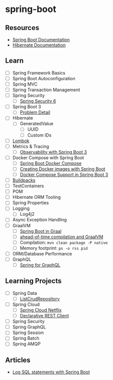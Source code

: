 # spring-boot

## Resources

- [Spring Boot Documentation](https://spring.io/projects/spring-boot)
- [Hibernate Documentation](https://hibernate.org)

## Learn

- [ ] Spring Framework Basics
- [ ] Spring Boot Autoconfiguration
- [ ] Spring MVC
- [ ] Spring Transaction Management
- [ ] Spring Security
  - [ ] [Spring Security 6](https://www.youtube.com/watch?v=KxqlJblhzfI)
- [ ] Spring Boot 3
  - [ ] [Problem Detail](https://datatracker.ietf.org/doc/html/rfc7807)
- [ ] Hibernate
  - [ ] GeneratedValue
    - [ ] UUID
    - [ ] Custom IDs
- [ ] [Lombok](https://projectlombok.org/features/)
- [ ] Metrics & Tracing
  - [ ] [Observability with Spring Boot 3](https://spring.io/blog/2022/10/12/observability-with-spring-boot-3)
- [ ] Docker Compose with Spring Boot
  - [ ] [Spring Boot Docker Compose](https://www.youtube.com/watch?v=lS1GwdIfk0c)
  - [ ] [Creating Docker images with Spring Boot](https://spring.io/blog/2020/01/27/creating-docker-images-with-spring-boot-2-3-0-m1)
  - [ ] [Docker Compose Support in Spring Boot 3](https://docs.spring.io/spring-boot/docs/3.1.0/reference/html/features.html#features.docker-compose)
- [ ] [Buildpacks](https://buildpacks.io)
- [ ] TestContainers
- [ ] POM
- [ ] Hibernate ORM Tooling
- [ ] Spring Properties
- [ ] Logging
  - [ ] Log4j2
- [ ] Async Exception Handling
- [ ] GraalVM
  - [ ] [Spring Boot in Graal](https://www.youtube.com/watch?v=VRb8JSfI9eg)
  - [ ] [ahead-of-time compilation and GraalVM](https://www.youtube.com/watch?v=TOfYlLjXufw)
  - [ ] Compilation: `mvn clean package -P native`
  - [ ] Memory footprint: `ps -o rss pid`
- [ ] ORM/Database Performance
- [ ] GraphQL
  - [ ] [Spring for GraphQL](https://docs.spring.io/spring-graphql/docs/current/reference/html/)

## Learning Projects

- [ ] Spring Data
  - [ ] [ListCrudRepository](https://www.baeldung.com/spring-data-3-crud-repository-interfaces)
- [ ] Spring Cloud
  - [ ] [Spring Cloud Netflix](https://cloud.spring.io/spring-cloud-netflix/reference/html/)
  - [ ] [Declarative REST Client](https://cloud.spring.io/spring-cloud-netflix/multi/multi_spring-cloud-feign.html)
- [ ] Spring Security
- [ ] Spring GraphQL
- [ ] Spring Session
- [ ] Spring Batch
- [ ] Spring AMQP

## Articles

- [Log SQL statements with Spring Boot](https://vladmihalcea.com/log-sql-spring-boot/)
